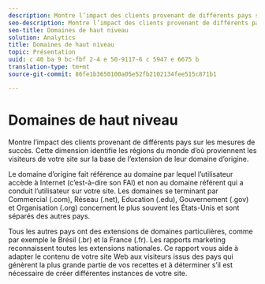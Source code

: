 ```yaml
---
description: Montre l’impact des clients provenant de différents pays sur les mesures de succès. Cette dimension identifie les régions du monde d’où proviennent les visiteurs de votre site sur la base de l’extension de leur domaine d’origine.
seo-description: Montre l’impact des clients provenant de différents pays sur les mesures de succès. Cette dimension identifie les régions du monde d’où proviennent les visiteurs de votre site sur la base de l’extension de leur domaine d’origine.
seo-title: Domaines de haut niveau
solution: Analytics
title: Domaines de haut niveau
topic: Présentation
uuid: c 40 ba 9 bc-fbf 2-4 e 50-9117-6 c 5947 e 6675 b
translation-type: tm+mt
source-git-commit: 86fe1b3650100a05e52fb2102134fee515c871b1

---
```



# Domaines de haut niveau

Montre l’impact des clients provenant de différents pays sur les mesures de succès. Cette dimension identifie les régions du monde d’où proviennent les visiteurs de votre site sur la base de l’extension de leur domaine d’origine.

Le domaine d’origine fait référence au domaine par lequel l’utilisateur accède à Internet (c’est-à-dire son FAI) et non au domaine référent qui a conduit l’utilisateur sur votre site. Les domaines se terminant par Commercial (.com), Réseau (.net), Education (.edu), Gouvernement (.gov) et Organisation (.org) concernent le plus souvent les États-Unis et sont séparés des autres pays.

Tous les autres pays ont des extensions de domaines particulières, comme par exemple le Brésil (.br) et la France (.fr). Les rapports marketing reconnaissent toutes les extensions nationales. Ce rapport vous aide à adapter le contenu de votre site Web aux visiteurs issus des pays qui génèrent la plus grande partie de vos recettes et à déterminer s’il est nécessaire de créer différentes instances de votre site.
